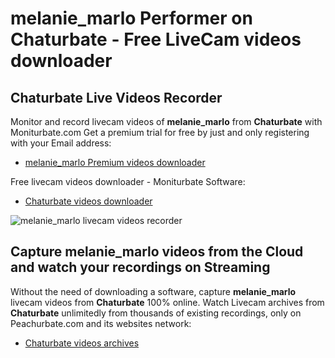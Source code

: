 # melanie_marlo Performer on Chaturbate - Free LiveCam videos downloader

## Chaturbate Live Videos Recorder

Monitor and record livecam videos of **melanie_marlo** from **Chaturbate** with Moniturbate.com
Get a premium trial for free by just and only registering with your Email address:
* [melanie_marlo Premium videos downloader](https://moniturbate.com/request-demo-licence-key.html)

Free livecam videos downloader - Moniturbate Software:
* [Chaturbate videos downloader](https://moniturbate.com/moniturbate-download-software.html)

![melanie_marlo livecam videos recorder](https://peachurnet.com/templates/moniturbate-software.png)


## Capture melanie_marlo videos from the Cloud and watch your recordings on Streaming

Without the need of downloading a software, capture **melanie_marlo** livecam videos from **Chaturbate** 100% online.
Watch Livecam archives from **Chaturbate** unlimitedly from thousands of existing recordings, only on Peachurbate.com and its websites network:
* [Chaturbate videos archives](https://peachurnet.com/)